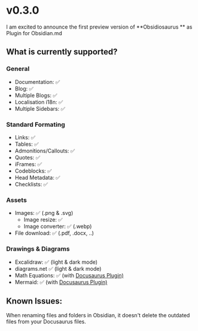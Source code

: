 # v0.3.0

I am excited to announce the first preview version of **Obsidiosaurus ** as Plugin for Obsidian.md

## What is currently supported?

### General
- Documentation: ✅
- Blog: ✅ 
- Multiple Blogs: ✅ 
- Localisation i18n: ✅
- Multiple Sidebars: ✅

### Standard Formating
- Links: ✅
- Tables: ✅
- Admonitions/Callouts: ✅
- Quotes: ✅
- iFrames: ✅
- Codeblocks: ✅
- Head Metadata: ✅
- Checklists: ✅

### Assets
- Images: ✅ (.png & .svg)
  - Image resize: ✅
  - Image converter: ✅ (.webp) 
- File download: ✅ (.pdf, .docx, ..)

### Drawings & Diagrams
- Excalidraw: ✅ (light & dark mode)
- diagrams.net ✅ (light & dark mode)
- Math Equations: ✅ (with [Docusaurus Plugin)](https://docusaurus.io/docs/markdown-features/math-equations#usage)
- Mermaid: ✅ (with [Docusaurus Plugin)](https://docusaurus.io/docs/markdown-features/diagrams#configuration)


## Known Issues:
When renaming files and folders in Obsidian, it doesn't delete the outdated files from your Docusaurus files.
